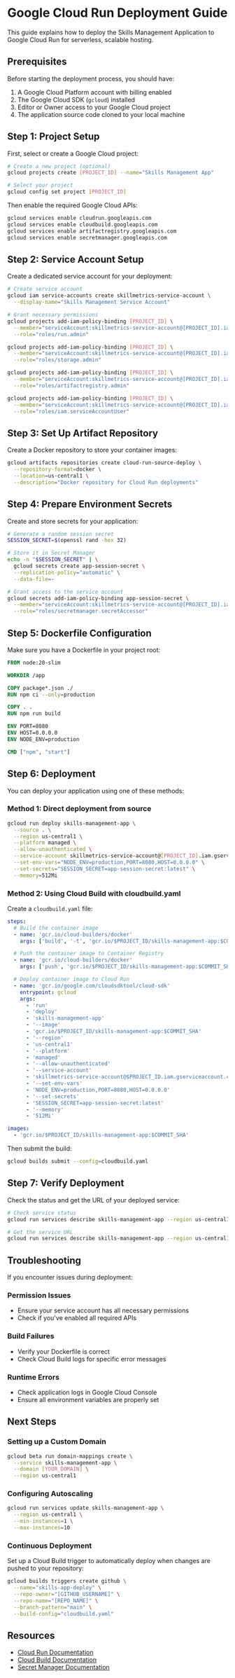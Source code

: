 # Google Cloud Run Deployment Guide

This guide explains how to deploy the Skills Management Application to Google Cloud Run for serverless, scalable hosting.

## Prerequisites

Before starting the deployment process, you should have:

1. A Google Cloud Platform account with billing enabled
2. The Google Cloud SDK (`gcloud`) installed 
3. Editor or Owner access to your Google Cloud project
4. The application source code cloned to your local machine

## Step 1: Project Setup

First, select or create a Google Cloud project:

```bash
# Create a new project (optional)
gcloud projects create [PROJECT_ID] --name="Skills Management App"

# Select your project
gcloud config set project [PROJECT_ID]
```

Then enable the required Google Cloud APIs:

```bash
gcloud services enable cloudrun.googleapis.com
gcloud services enable cloudbuild.googleapis.com
gcloud services enable artifactregistry.googleapis.com
gcloud services enable secretmanager.googleapis.com
```

## Step 2: Service Account Setup

Create a dedicated service account for your deployment:

```bash
# Create service account
gcloud iam service-accounts create skillmetrics-service-account \
  --display-name="Skills Management Service Account"

# Grant necessary permissions
gcloud projects add-iam-policy-binding [PROJECT_ID] \
  --member="serviceAccount:skillmetrics-service-account@[PROJECT_ID].iam.gserviceaccount.com" \
  --role="roles/run.admin"

gcloud projects add-iam-policy-binding [PROJECT_ID] \
  --member="serviceAccount:skillmetrics-service-account@[PROJECT_ID].iam.gserviceaccount.com" \
  --role="roles/storage.admin"

gcloud projects add-iam-policy-binding [PROJECT_ID] \
  --member="serviceAccount:skillmetrics-service-account@[PROJECT_ID].iam.gserviceaccount.com" \
  --role="roles/artifactregistry.admin"

gcloud projects add-iam-policy-binding [PROJECT_ID] \
  --member="serviceAccount:skillmetrics-service-account@[PROJECT_ID].iam.gserviceaccount.com" \
  --role="roles/iam.serviceAccountUser"
```

## Step 3: Set Up Artifact Repository

Create a Docker repository to store your container images:

```bash
gcloud artifacts repositories create cloud-run-source-deploy \
  --repository-format=docker \
  --location=us-central1 \
  --description="Docker repository for Cloud Run deployments"
```

## Step 4: Prepare Environment Secrets

Create and store secrets for your application:

```bash
# Generate a random session secret
SESSION_SECRET=$(openssl rand -hex 32)

# Store it in Secret Manager
echo -n "$SESSION_SECRET" | \
  gcloud secrets create app-session-secret \
  --replication-policy="automatic" \
  --data-file=-

# Grant access to the service account
gcloud secrets add-iam-policy-binding app-session-secret \
  --member="serviceAccount:skillmetrics-service-account@[PROJECT_ID].iam.gserviceaccount.com" \
  --role="roles/secretmanager.secretAccessor"
```

## Step 5: Dockerfile Configuration

Make sure you have a Dockerfile in your project root:

```dockerfile
FROM node:20-slim

WORKDIR /app

COPY package*.json ./
RUN npm ci --only=production

COPY . .
RUN npm run build

ENV PORT=8080
ENV HOST=0.0.0.0
ENV NODE_ENV=production

CMD ["npm", "start"]
```

## Step 6: Deployment

You can deploy your application using one of these methods:

### Method 1: Direct deployment from source

```bash
gcloud run deploy skills-management-app \
  --source . \
  --region us-central1 \
  --platform managed \
  --allow-unauthenticated \
  --service-account skillmetrics-service-account@[PROJECT_ID].iam.gserviceaccount.com \
  --set-env-vars="NODE_ENV=production,PORT=8080,HOST=0.0.0.0" \
  --set-secrets="SESSION_SECRET=app-session-secret:latest" \
  --memory=512Mi
```

### Method 2: Using Cloud Build with cloudbuild.yaml

Create a `cloudbuild.yaml` file:

```yaml
steps:
  # Build the container image
  - name: 'gcr.io/cloud-builders/docker'
    args: ['build', '-t', 'gcr.io/$PROJECT_ID/skills-management-app:$COMMIT_SHA', '.']

  # Push the container image to Container Registry
  - name: 'gcr.io/cloud-builders/docker'
    args: ['push', 'gcr.io/$PROJECT_ID/skills-management-app:$COMMIT_SHA']

  # Deploy container image to Cloud Run
  - name: 'gcr.io/google.com/cloudsdktool/cloud-sdk'
    entrypoint: gcloud
    args:
      - 'run'
      - 'deploy'
      - 'skills-management-app'
      - '--image'
      - 'gcr.io/$PROJECT_ID/skills-management-app:$COMMIT_SHA'
      - '--region'
      - 'us-central1'
      - '--platform'
      - 'managed'
      - '--allow-unauthenticated'
      - '--service-account'
      - 'skillmetrics-service-account@$PROJECT_ID.iam.gserviceaccount.com'
      - '--set-env-vars'
      - 'NODE_ENV=production,PORT=8080,HOST=0.0.0.0' 
      - '--set-secrets'
      - 'SESSION_SECRET=app-session-secret:latest'
      - '--memory'
      - '512Mi'

images:
  - 'gcr.io/$PROJECT_ID/skills-management-app:$COMMIT_SHA'
```

Then submit the build:

```bash
gcloud builds submit --config=cloudbuild.yaml
```

## Step 7: Verify Deployment

Check the status and get the URL of your deployed service:

```bash
# Check service status
gcloud run services describe skills-management-app --region us-central1

# Get the service URL
gcloud run services describe skills-management-app --region us-central1 --format="value(status.url)"
```

## Troubleshooting

If you encounter issues during deployment:

### Permission Issues
- Ensure your service account has all necessary permissions
- Check if you've enabled all required APIs

### Build Failures
- Verify your Dockerfile is correct
- Check Cloud Build logs for specific error messages

### Runtime Errors
- Check application logs in Google Cloud Console
- Ensure all environment variables are properly set

## Next Steps

### Setting up a Custom Domain
```bash
gcloud beta run domain-mappings create \
  --service skills-management-app \
  --domain [YOUR_DOMAIN] \
  --region us-central1
```

### Configuring Autoscaling
```bash
gcloud run services update skills-management-app \
  --region us-central1 \
  --min-instances=1 \
  --max-instances=10
```

### Continuous Deployment
Set up a Cloud Build trigger to automatically deploy when changes are pushed to your repository:

```bash
gcloud builds triggers create github \
  --name="skills-app-deploy" \
  --repo-owner="[GITHUB_USERNAME]" \
  --repo-name="[REPO_NAME]" \
  --branch-pattern="main" \
  --build-config="cloudbuild.yaml"
```

## Resources

- [Cloud Run Documentation](https://cloud.google.com/run/docs)
- [Cloud Build Documentation](https://cloud.google.com/build/docs)
- [Secret Manager Documentation](https://cloud.google.com/secret-manager/docs)